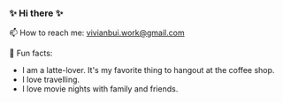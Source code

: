 ### ✨ Hi there ✨

📫 How to reach me: [vivianbui.work@gmail.com](mailto:vivianbui.work@gmail.com)

🌱 Fun facts: 
* I am a latte-lover. It's my favorite thing to hangout at the coffee shop. 
* I love travelling.
* I love movie nights with family and friends. 



<!--
**vivibui/vivibui** is a ✨ _special_ ✨ repository because its `README.md` (this file) appears on your GitHub profile.

Here are some ideas to get you started:

<!-- 🔭 I’m currently working on 
- 🌱 I’m currently learning cloud (AWS)
- 👯 I’m looking to collaborate on ...
- 🤔 I’m looking for help with ...
- 💬 Ask me about ...
- 📫 How to reach me: vivianbui.work@gmail.com
- 😄 Pronouns: ...
- ⚡ Fun fact: I am a latte-lover. It's my favorite thing to hangout at the coffee shop. 

